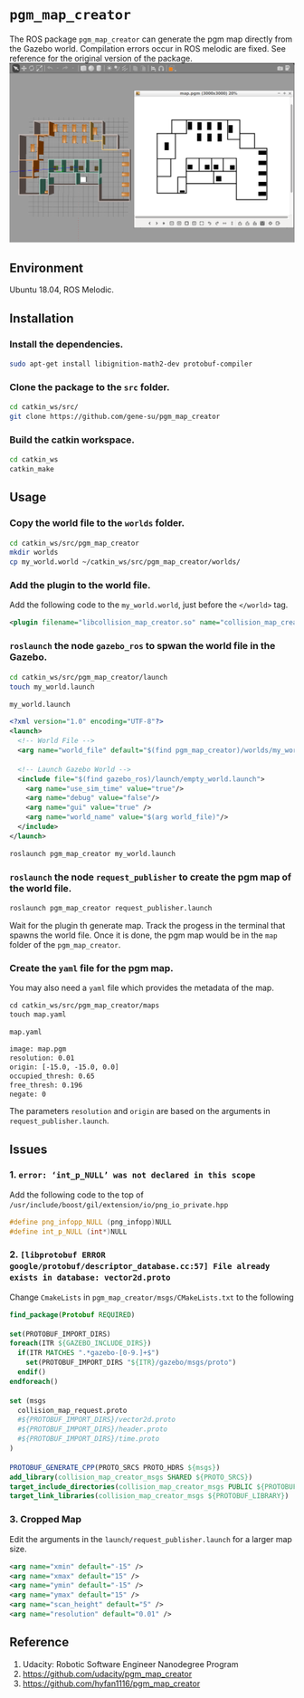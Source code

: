 # `pgm_map_creator`

The ROS package `pgm_map_creator` can generate the pgm map directly from the Gazebo world. Compilation errors occur in ROS melodic are fixed. See reference for the original version of the package.
![image](https://github.com/gene-su/pgm_map_creator/blob/main/30e0ef6f0a39474899df45b23c7cd9f9.png)

## Environment
Ubuntu 18.04, ROS Melodic.

## Installation
### Install the dependencies.
```bash
sudo apt-get install libignition-math2-dev protobuf-compiler
```

### Clone the package to the `src` folder.
```bash
cd catkin_ws/src/
git clone https://github.com/gene-su/pgm_map_creator
```

### Build the catkin workspace.
```bash
cd catkin_ws
catkin_make
```

## Usage
### Copy the world file to the `worlds` folder.
```bash
cd catkin_ws/src/pgm_map_creator
mkdir worlds
cp my_world.world ~/catkin_ws/src/pgm_map_creator/worlds/
```

### Add the plugin to the world file.
Add the following code to the `my_world.world`, just before the `</world>` tag.
```xml
<plugin filename="libcollision_map_creator.so" name="collision_map_creator"/>
```

### `roslaunch` the node `gazebo_ros` to spwan the world file in the Gazebo.
```bash
cd catkin_ws/src/pgm_map_creator/launch
touch my_world.launch
```
`my_world.launch`
```xml
<?xml version="1.0" encoding="UTF-8"?>
<launch>
  <!-- World File -->
  <arg name="world_file" default="$(find pgm_map_creator)/worlds/my_world.world"/>

  <!-- Launch Gazebo World -->
  <include file="$(find gazebo_ros)/launch/empty_world.launch">
    <arg name="use_sim_time" value="true"/>
    <arg name="debug" value="false"/>
    <arg name="gui" value="true" />
    <arg name="world_name" value="$(arg world_file)"/>
  </include>
</launch>
```
```bash
roslaunch pgm_map_creator my_world.launch
```

### `roslaunch` the node `request_publisher` to create the pgm map of the world file.
```bash
roslaunch pgm_map_creator request_publisher.launch
```

Wait for the plugin th generate map. Track the progess in the terminal that spawns the world file. Once it is done, the pgm map would be in the `map` folder of the `pgm_map_creator`.

### Create the `yaml` file for the pgm map.
You may also need a `yaml` file which provides the metadata of the map.
```
cd catkin_ws/src/pgm_map_creator/maps
touch map.yaml
```
`map.yaml`
```
image: map.pgm
resolution: 0.01
origin: [-15.0, -15.0, 0.0]
occupied_thresh: 0.65
free_thresh: 0.196
negate: 0
```

The parameters `resolution` and `origin` are based on the arguments in `request_publisher.launch`.
 
## Issues
### 1. `error: ‘int_p_NULL’ was not declared in this scope`
Add the following code to the top of  `/usr/include/boost/gil/extension/io/png_io_private.hpp`
```cpp
#define png_infopp_NULL (png_infopp)NULL
#define int_p_NULL (int*)NULL
```

### 2. `[libprotobuf ERROR google/protobuf/descriptor_database.cc:57] File already exists in database: vector2d.proto`
Change `CmakeLists` in `pgm_map_creator/msgs/CMakeLists.txt` to the following
```cmake
find_package(Protobuf REQUIRED)

set(PROTOBUF_IMPORT_DIRS)
foreach(ITR ${GAZEBO_INCLUDE_DIRS})
  if(ITR MATCHES ".*gazebo-[0-9.]+$")
    set(PROTOBUF_IMPORT_DIRS "${ITR}/gazebo/msgs/proto")
  endif()
endforeach()

set (msgs
  collision_map_request.proto
  #${PROTOBUF_IMPORT_DIRS}/vector2d.proto
  #${PROTOBUF_IMPORT_DIRS}/header.proto
  #${PROTOBUF_IMPORT_DIRS}/time.proto
)

PROTOBUF_GENERATE_CPP(PROTO_SRCS PROTO_HDRS ${msgs})
add_library(collision_map_creator_msgs SHARED ${PROTO_SRCS})
target_include_directories(collision_map_creator_msgs PUBLIC ${PROTOBUF_INCLUDE_DIRS})
target_link_libraries(collision_map_creator_msgs ${PROTOBUF_LIBRARY})
```

### 3. Cropped Map
Edit the arguments in the `launch/request_publisher.launch` for a larger map size.
```xml
<arg name="xmin" default="-15" />
<arg name="xmax" default="15" />
<arg name="ymin" default="-15" />
<arg name="ymax" default="15" />
<arg name="scan_height" default="5" />
<arg name="resolution" default="0.01" />
```

## Reference
1. Udacity: Robotic Software Engineer Nanodegree Program
2. https://github.com/udacity/pgm_map_creator
3. https://github.com/hyfan1116/pgm_map_creator
